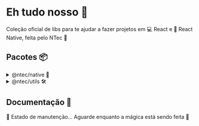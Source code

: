# Eh tudo nosso 💯

Coleção oficial de libs para te ajudar a fazer projetos em 💻 React e 📱 React Native, feita pelo NTec 🐒

## Pacotes 📦

<details>
<summary>@ntec/native 📱</summary>
<p>

### `@ntec/native` 📱

Lib de componentes básicos para utilizar em 📱 React Native.

<p float="left">
 <a href="#-exemplos">Exemplos</a>
 <img />
 <a href="#-como-instalar">Como instalar</a>
</p>

### 📎 Exemplos:

#### DropDown:

<!-- GIF criado com https://ezgif.com/video-to-gif -->
![DropDown](https://user-images.githubusercontent.com/58156196/158094670-e4cac6f9-f336-4705-881b-189df8d60f36.gif)

```tsx
import { useState } from "react";
import { DropDown } from "@ntec/native";

const options = ["Muito bom! 😜", "Estou impressionado. 😳"];

const Component = () => {
  const [selectedOption, setSelectedOption] = useState(options[0]);

  return (
    <DropDown
      label="Selecione a opção"
      disableSelectAll
      value={selectedOption}
      onChange={setSelectedOption}
      options={options}
    />
  );
};

export default Component;
```

### 👾 Como instalar:

1. Rode no diretório do seu projeto:

```sh
expo add @ntec/native react-native-reanimated
```

2. Adicione um arquivo `metro.config.js` no root do projeto com este conteúdo:

```javascript
const { getDefaultConfig } = require('expo/metro-config');

module.exports = (async () => {
  const {
    resolver: { sourceExts, assetExts },
  } = await getDefaultConfig(__dirname);
  return {
    transformer: {
      babelTransformerPath: require.resolve('react-native-svg-transformer'),
      getTransformOptions: async () => ({
        transform: {
          experimentalImportSupport: false,
          inlineRequires: false,
        },
      }),
    },
    resolver: {
      assetExts: assetExts.filter((ext) => ext !== 'svg'),
      sourceExts: [...sourceExts, 'svg'],
    },
  };
})();
```

3. Altere o conteúdo do arquivo `babel.config.js` para isto:

```javascript
module.exports = function (api) {
  api.cache(true);
  return {
    presets: ["babel-preset-expo"],
    plugins: [
      [
        "module-resolver",
        {
          extensions: [".ts", ".tsx", ".jsx", ".js", ".json"],
        },
      ],
      "react-native-reanimated/plugin",
    ],
  };
};
```

4. Reinicie o Expo com `expo start -c`
  
</p>
</details>

<details>
<summary>@ntec/utils 🛠</summary>
<p>

### `@ntec/utils` 🛠

Lib de funções bem úteis de 🛠 TypeScript.

<p float="left">
 <a href="#-exemplos-1">Exemplos</a>
 <img />
 <a href="#-como-instalar-1">Como instalar</a>
</p>

#### 📎 Exemplos:

##### keySort:
 
Alternativa ao `.sort()` do TS, que pode ser um saco de se utilizar.
Consegue ordenar automaticamente por:
- `string`
- `number`
- `boolean`

```ts
import { keySort } from "@ntec/utils";

const people = [{ name: "Mateus" }, { name: "Jorel" }, { name: "Amanda" }];

// Ordena em relação ao nome:
const ordered = keySort(people, (p) => p.name);

console.log(ordered);
// Resultado: [{ name: "Amanda" }, { name: "Jorel" }, { name: "Mateus" }];
```

#### 👾 Como instalar:

1. Rode no diretório do seu projeto:

```sh
yarn add @ntec/utils
```
  
</p>
</details>

## Documentação 📓

🚧 Estado de manutenção... Aguarde enquanto a mágica está sendo feita 👀

<!-- [A documentação](inserir link aqui) -->
